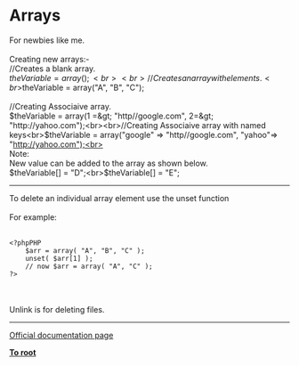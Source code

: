 # Arrays



For newbies like me.<br><br>Creating new arrays:-<br>//Creates a blank array.<br>$theVariable = array();<br><br>//Creates an array with elements.<br>$theVariable = array("A", "B", "C");<br><br>//Creating Associaive array.<br>$theVariable = array(1 =&gt; "http//google.com", 2=&gt; "http://yahoo.com");<br><br>//Creating Associaive array with named keys<br>$theVariable = array("google" =&gt; "http//google.com", "yahoo"=&gt; "http://yahoo.com");<br><br>Note:<br>New value can be added to the array as shown below.<br>$theVariable[] = "D";<br>$theVariable[] = "E";  

---

To delete an individual array element use the unset function<br><br>For example:<br><br>

```
<?phpPHP
    $arr = array( "A", "B", "C" );
    unset( $arr[1] );
    // now $arr = array( "A", "C" );
?>
```
<br><br>Unlink is for deleting files.  

---

[Official documentation page](https://www.php.net/manual/en/book.array.php)

**[To root](/README.md)**